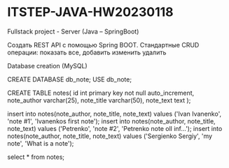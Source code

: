 # ITSTEP-JAVA-HW20230118
Fullstack project - Server (Java – SpringBoot)

Создать REST API с помощью Spring BOOT.
Стандартные CRUD операции:
показать все,
добавить
изменить
удалить

Database creation (MySQL)

CREATE DATABASE db_note;
USE db_note;

CREATE TABLE notes(
	  id int primary key not null auto_increment,
    note_author varchar(25),
    note_title varchar(50),
    note_text text
);

insert into notes(note_author, note_title, note_text) values ('Ivan Ivanenko', 'note #1', 'Ivanenkos first note');
insert into notes(note_author, note_title, note_text) values ('Petrenko', 'note #2', 'Petrenko note oll inf...');
insert into notes(note_author, note_title, note_text) values ('Sergienko Sergiy', 'my note', 'What is a note');

select * from notes;
